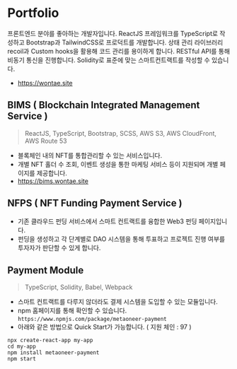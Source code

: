 # Portfolio

프론트엔드 분야를 좋아하는 개발자입니다.
ReactJS 프레임워크를 TypeScript로 작성하고 Bootstrap과 TailwindCSS로 프로덕트를 개발합니다.
상태 관리 라이브러리 recoil과 Custom hooks을 활용해 코드 관리를 용이하게 합니다.
RESTful API를 통해 비동기 통신을 진행합니다.
Solidity로 표준에 맞는 스마트컨트랙트를 작성할 수 있습니다.

- https://wontae.site

## BIMS ( Blockchain Integrated Management Service )

> ReactJS, TypeScript, Bootstrap, SCSS, AWS S3, AWS CloudFront, AWS Route 53

- 블록체인 내의 NFT를 통합관리할 수 있는 서비스입니다.
- 개별 NFT 홀더 수 조회, 이벤트 생성을 통한 마케팅 서비스 등이 지원되며 개별 페이지를 제공합니다.
- https://bims.wontae.site

## NFPS ( NFT Funding Payment Service )

- 기존 클라우드 펀딩 서비스에서 스마트 컨트랙트를 융합한 Web3 펀딩 페이지입니다.
- 펀딩을 생성하고 각 단계별로 DAO 시스템을 통해 투표하고 프로젝트 진행 여부를 투자자가 판단할 수 있게 합니다.

## Payment Module

> TypeScript, Solidity, Babel, Webpack

- 스마트 컨트랙트를 다루지 않더라도 결제 시스템을 도입할 수 있는 모듈입니다.
- npm 홈페이지를 통해 확인할 수 있습니다. `https://www.npmjs.com/package/metaoneer-payment`
- 아래와 같은 방법으로 Quick Start가 가능합니다. ( 지원 체인 : 97 )

```
npx create-react-app my-app
cd my-app
npm install metaoneer-payment
npm start
```
